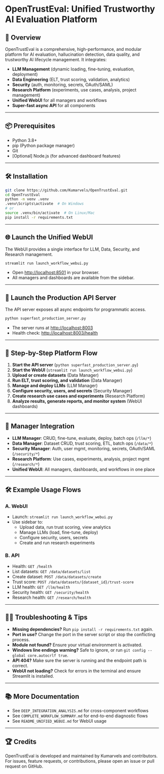 # OpenTrustEval: Unified Trustworthy AI Evaluation Platform

## 🚀 Overview
OpenTrustEval is a comprehensive, high-performance, and modular platform for AI evaluation, hallucination detection, data quality, and trustworthy AI lifecycle management. It integrates:
- **LLM Management** (dynamic loading, fine-tuning, evaluation, deployment)
- **Data Engineering** (ELT, trust scoring, validation, analytics)
- **Security** (auth, monitoring, secrets, OAuth/SAML)
- **Research Platform** (experiments, use cases, analysis, project management)
- **Unified WebUI** for all managers and workflows
- **Super-fast async API** for all components

---

## 📦 Prerequisites
- Python 3.8+
- pip (Python package manager)
- Git
- [Optional] Node.js (for advanced dashboard features)

---

## 🛠️ Installation
```bash
git clone https://github.com/Kumarvels/OpenTrustEval.git
cd OpenTrustEval
python -m venv .venv
.venv\Scripts\activate  # On Windows
# or
source .venv/bin/activate  # On Linux/Mac
pip install -r requirements.txt
```

---

## 🌐 Launch the Unified WebUI
The WebUI provides a single interface for LLM, Data, Security, and Research management.

```bash
streamlit run launch_workflow_webui.py
```
- Open [http://localhost:8501](http://localhost:8501) in your browser.
- All managers and dashboards are available from the sidebar.

---

## 🚦 Launch the Production API Server
The API server exposes all async endpoints for programmatic access.

```bash
python superfast_production_server.py
```
- The server runs at [http://localhost:8003](http://localhost:8003)
- Health check: [http://localhost:8003/health](http://localhost:8003/health)

---

## 🧭 Step-by-Step Platform Flow
1. **Start the API server** (`python superfast_production_server.py`)
2. **Start the WebUI** (`streamlit run launch_workflow_webui.py`)
3. **Upload or create datasets** (Data Manager)
4. **Run ELT, trust scoring, and validation** (Data Manager)
5. **Manage and deploy LLMs** (LLM Manager)
6. **Configure security, users, and secrets** (Security Manager)
7. **Create research use cases and experiments** (Research Platform)
8. **Analyze results, generate reports, and monitor system** (WebUI dashboards)

---

## 🧩 Manager Integration
- **LLM Manager**: CRUD, fine-tune, evaluate, deploy, batch ops (`/llm/*`)
- **Data Manager**: Dataset CRUD, trust scoring, ETL, batch ops (`/data/*`)
- **Security Manager**: Auth, user mgmt, monitoring, secrets, OAuth/SAML (`/security/*`)
- **Research Platform**: Use cases, experiments, analysis, project mgmt (`/research/*`)
- **Unified WebUI**: All managers, dashboards, and workflows in one place

---

## 🛠️ Example Usage Flows
### **A. WebUI**
- Launch: `streamlit run launch_workflow_webui.py`
- Use sidebar to:
  - Upload data, run trust scoring, view analytics
  - Manage LLMs (load, fine-tune, deploy)
  - Configure security, users, secrets
  - Create and run research experiments

### **B. API**
- Health: `GET /health`
- List datasets: `GET /data/datasets/list`
- Create dataset: `POST /data/datasets/create`
- Trust score: `POST /data/datasets/{dataset_id}/trust-score`
- LLM health: `GET /llm/health`
- Security health: `GET /security/health`
- Research health: `GET /research/health`

---

## 🧑‍💻 Troubleshooting & Tips
- **Missing dependencies?** Run `pip install -r requirements.txt` again.
- **Port in use?** Change the port in the server script or stop the conflicting process.
- **Module not found?** Ensure your virtual environment is activated.
- **Windows line endings warning?** Safe to ignore, or run `git config --global core.autocrlf true`.
- **API 404?** Make sure the server is running and the endpoint path is correct.
- **WebUI not loading?** Check for errors in the terminal and ensure Streamlit is installed.

---

## 📚 More Documentation
- See `DEEP_INTEGRATION_ANALYSIS.md` for cross-component workflows
- See `COMPLETE_WORKFLOW_SUMMARY.md` for end-to-end diagnostic flows
- See `README_UNIFIED_WEBUI.md` for WebUI usage

---

## 🏆 Credits
OpenTrustEval is developed and maintained by Kumarvels and contributors. For issues, feature requests, or contributions, please open an issue or pull request on GitHub.
